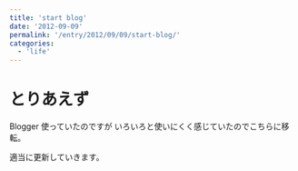 ```yaml
---
title: 'start blog'
date: '2012-09-09'
permalink: '/entry/2012/09/09/start-blog/'
categories:
  - 'life'
---
```


# とりあえず

Blogger 使っていたのですが
いろいろと使いにくく感じていたのでこちらに移転。

適当に更新していきます。
